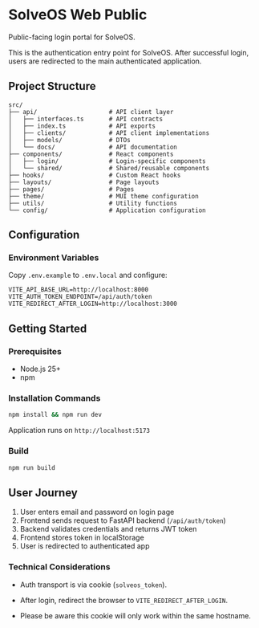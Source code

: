 # SolveOS Web Public

Public-facing login portal for SolveOS.

This is the authentication entry point for SolveOS. After successful login, users are redirected to the main authenticated application.

## Project Structure

```
src/
├── api/                    # API client layer
│   ├── interfaces.ts       # API contracts
│   ├── index.ts            # API exports
│   ├── clients/            # API client implementations
│   ├── models/             # DTOs
│   └── docs/               # API documentation
├── components/             # React components
│   ├── login/              # Login-specific components
│   └── shared/             # Shared/reusable components
├── hooks/                  # Custom React hooks
├── layouts/                # Page layouts
├── pages/                  # Pages
├── theme/                  # MUI theme configuration
├── utils/                  # Utility functions
└── config/                 # Application configuration
```

## Configuration

### Environment Variables

Copy `.env.example` to `.env.local` and configure:

```env
VITE_API_BASE_URL=http://localhost:8000
VITE_AUTH_TOKEN_ENDPOINT=/api/auth/token
VITE_REDIRECT_AFTER_LOGIN=http://localhost:3000
```

## Getting Started

### Prerequisites

- Node.js 25+ 
- npm

### Installation Commands

```bash
npm install && npm run dev
```

Application runs on `http://localhost:5173`

### Build

```bash
npm run build
```

## User Journey

1. User enters email and password on login page
2. Frontend sends request to FastAPI backend (`/api/auth/token`)
3. Backend validates credentials and returns JWT token
4. Frontend stores token in localStorage
5. User is redirected to authenticated app

### Technical Considerations

- Auth transport is via cookie (`solveos_token`).

- After login, redirect the browser to `VITE_REDIRECT_AFTER_LOGIN`.

- Please be aware this cookie will only work within the same hostname.
